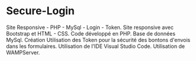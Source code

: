# Secure-Login
Site Responsive - PHP - MySql - Login - Token.
Site responsive avec Bootstrap et HTML - CSS.
Code développé en PHP. 
Base de données MySql.
Création Utilisation des Token pour la sécurité des bontons d'envois dans les formulaires.
Utilisation de l'IDE Visual Studio Code.
Utilisation de WAMPServer.

